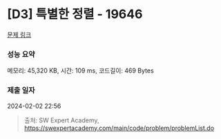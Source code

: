 # [D3] 특별한 정렬 - 19646 

[문제 링크](https://swexpertacademy.com/main/code/problem/problemDetail.do?contestProbId=AY1iFPZahycDFAWX) 

### 성능 요약

메모리: 45,320 KB, 시간: 109 ms, 코드길이: 469 Bytes

### 제출 일자

2024-02-02 22:56



> 출처: SW Expert Academy, https://swexpertacademy.com/main/code/problem/problemList.do